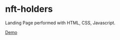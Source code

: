 # nft-holders
Landing Page performed with HTML, CSS, Javascript.

[Demo](https://redhatdevn16.github.io/nft-holders/)
